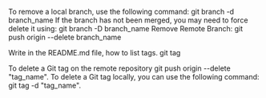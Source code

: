 To remove a local branch, use the following command:
git branch -d branch_name
If the branch has not been merged, you may need to force delete it using:
git branch -D branch_name
Remove Remote Branch:
git push origin --delete branch_name


Write in the README.md file, how to list tags.
git tag

To delete a Git tag on the remote repository
git push origin --delete "tag_name".
To delete a Git tag locally, you can use the following command:
git tag -d "tag_name".
